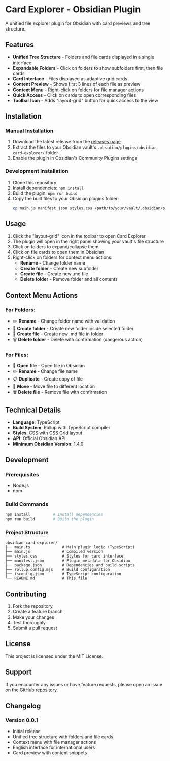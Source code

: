 # Card Explorer - Obsidian Plugin

A unified file explorer plugin for Obsidian with card previews and tree structure.

## Features

- **Unified Tree Structure** - Folders and file cards displayed in a single interface
- **Expandable Folders** - Click on folders to show subfolders first, then file cards
- **Card Interface** - Files displayed as adaptive grid cards
- **Content Preview** - Shows first 3 lines of each file as preview
- **Context Menu** - Right-click on folders for file manager actions
- **Quick Access** - Click on cards to open corresponding files
- **Toolbar Icon** - Adds "layout-grid" button for quick access to the view

## Installation

### Manual Installation

1. Download the latest release from the [releases page](https://github.com/ohapkinda/obsidian-card-explorer/releases)
2. Extract the files to your Obsidian vault's `.obsidian/plugins/obsidian-card-explorer/` folder
3. Enable the plugin in Obsidian's Community Plugins settings

### Development Installation

1. Clone this repository
2. Install dependencies: `npm install`
3. Build the plugin: `npm run build`
4. Copy the built files to your Obsidian plugins folder:
   ```bash
   cp main.js manifest.json styles.css /path/to/your/vault/.obsidian/plugins/obsidian-card-explorer/
   ```

## Usage

1. Click the "layout-grid" icon in the toolbar to open Card Explorer
2. The plugin will open in the right panel showing your vault's file structure
3. Click on folders to expand/collapse them
4. Click on file cards to open them in Obsidian
5. Right-click on folders for context menu actions:
   - **Rename** - Change folder name
   - **Create folder** - Create new subfolder
   - **Create file** - Create new .md file
   - **Delete folder** - Remove folder and all contents

## Context Menu Actions

### For Folders:
- ✏️ **Rename** - Change folder name with validation
- 📂 **Create folder** - Create new folder inside selected folder
- 📄 **Create file** - Create new .md file in folder
- 🗑️ **Delete folder** - Delete with confirmation (dangerous action)

### For Files:
- 📄 **Open file** - Open file in Obsidian
- ✏️ **Rename** - Change file name
- 📋 **Duplicate** - Create copy of file
- 📁 **Move** - Move file to different location
- 🗑️ **Delete file** - Remove file with confirmation

## Technical Details

- **Language**: TypeScript
- **Build System**: Rollup with TypeScript compiler
- **Styles**: CSS with CSS Grid layout
- **API**: Official Obsidian API
- **Minimum Obsidian Version**: 1.4.0

## Development

### Prerequisites
- Node.js
- npm

### Build Commands
```bash
npm install          # Install dependencies
npm run build        # Build the plugin
```

### Project Structure
```
obsidian-card-explorer/
├── main.ts              # Main plugin logic (TypeScript)
├── main.js              # Compiled version
├── styles.css           # Styles for card interface
├── manifest.json        # Plugin metadata for Obsidian
├── package.json         # Dependencies and build scripts
├── rollup.config.mjs    # Build configuration
├── tsconfig.json        # TypeScript configuration
└── README.md            # This file
```

## Contributing

1. Fork the repository
2. Create a feature branch
3. Make your changes
4. Test thoroughly
5. Submit a pull request

## License

This project is licensed under the MIT License.

## Support

If you encounter any issues or have feature requests, please open an issue on the [GitHub repository](https://github.com/ohapkinda/obsidian-card-explorer/issues).

## Changelog

### Version 0.0.1
- Initial release
- Unified tree structure with folders and file cards
- Context menu with file manager actions
- English interface for international users
- Card preview with content snippets
